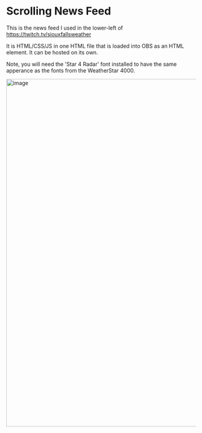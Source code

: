 # Scrolling News Feed


This is the news feed I used in the lower-left of https://twitch.tv/siouxfallsweather


It is HTML/CSS/JS in one HTML file that is loaded into OBS as an HTML element. It can be hosted on its own. 

Note, you will need the 'Star 4 Radar' font installed to have the same apperance as the fonts from the WeatherStar 4000. 

<img width="921" alt="image" src="https://github.com/user-attachments/assets/d2f977a3-098b-4401-aa6f-085a6ffddb66">

